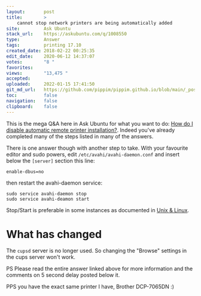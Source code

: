```yaml
---
layout:       post
title:        >
    cannot stop network printers are being automatically added
site:         Ask Ubuntu
stack_url:    https://askubuntu.com/q/1008550
type:         Answer
tags:         printing 17.10
created_date: 2018-02-22 00:25:35
edit_date:    2020-06-12 14:37:07
votes:        "8 "
favorites:    
views:        "13,475 "
accepted:     
uploaded:     2022-01-15 17:41:50
git_md_url:   https://github.com/pippim/pippim.github.io/blob/main/_posts/2018/2018-02-22-cannot-stop-network-printers-are-being-automatically-added.md
toc:          false
navigation:   false
clipboard:    false
---
```


This is the mega Q&A here in Ask Ubuntu for what you want to do: [How do I disable automatic remote printer installation?][1]. Indeed you've already completed many of the steps listed in many of the answers.

There is one answer though with another step to take. With your favourite editor and sudo powers, edit `/etc/avahi/avahi-daemon.conf` and insert below the `[server]` section this line:

``` 
enable-dbus=no
```

then restart the avahi-daemon service:

``` 
sudo service avahi-daemon stop
sudo service avahi-deamon start
```

Stop/Start is preferable in some instances as documented in [Unix & Linux][2].

# What has changed

The `cupsd` server is no longer used. So changing the "Browse" settings in the cups server won't work.

PS Please read the entire answer linked above for more information and the comments on 5 second delay posted below it.

PPS you have the exact same printer I have, Brother DCP-7065DN :)


  [1]: https://askubuntu.com/questions/345083/how-do-i-disable-automatic-remote-printer-installation/556963
  [2]: https://unix.stackexchange.com/questions/255197/how-to-disable-avahi-daemon-without-uninstalling-it
